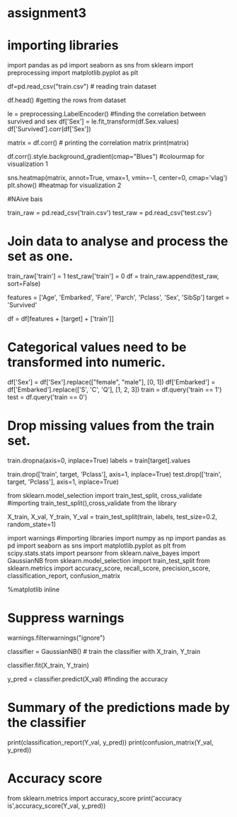 # assignment3
# importing libraries
import pandas as pd 
import seaborn as sns
from sklearn import preprocessing
import matplotlib.pyplot as plt

df=pd.read_csv("train.csv") # reading train dataset

df.head() #getting the rows from dataset

le = preprocessing.LabelEncoder()  #finding the correlation between survived and sex 
df['Sex'] = le.fit_transform(df.Sex.values)
df['Survived'].corr(df['Sex'])

matrix = df.corr() # printing the correlation matrix
print(matrix)

df.corr().style.background_gradient(cmap="Blues") #colourmap for visualization 1

sns.heatmap(matrix, annot=True, vmax=1, vmin=-1, center=0, cmap='vlag')
plt.show()  #heatmap for visualization 2

#NAive bais

train_raw = pd.read_csv('train.csv')
test_raw = pd.read_csv('test.csv')

# Join data to analyse and process the set as one.
train_raw['train'] = 1
test_raw['train'] = 0
df = train_raw.append(test_raw, sort=False)




features = ['Age', 'Embarked', 'Fare', 'Parch', 'Pclass', 'Sex', 'SibSp']
target = 'Survived'

df = df[features + [target] + ['train']]
# Categorical values need to be transformed into numeric.
df['Sex'] = df['Sex'].replace(["female", "male"], [0, 1])
df['Embarked'] = df['Embarked'].replace(['S', 'C', 'Q'], [1, 2, 3])
train = df.query('train == 1')
test = df.query('train == 0')



# Drop missing values from the train set.
train.dropna(axis=0, inplace=True)
labels = train[target].values


train.drop(['train', target, 'Pclass'], axis=1, inplace=True)
test.drop(['train', target, 'Pclass'], axis=1, inplace=True)


from sklearn.model_selection import train_test_split, cross_validate #importing train_test_split(),cross_validate from the library 

X_train, X_val, Y_train, Y_val = train_test_split(train, labels, test_size=0.2, random_state=1)

import warnings  #importing libraries 
import numpy as np
import pandas as pd
import seaborn as sns
import matplotlib.pyplot as plt
from scipy.stats.stats import pearsonr
from sklearn.naive_bayes import GaussianNB
from sklearn.model_selection import train_test_split
from sklearn.metrics import accuracy_score, recall_score, precision_score, classification_report, confusion_matrix

%matplotlib inline
# Suppress warnings
warnings.filterwarnings("ignore")

classifier = GaussianNB() # train the classifier with X_train, Y_train
 
classifier.fit(X_train, Y_train)

y_pred = classifier.predict(X_val) #finding the accuracy

# Summary of the predictions made by the classifier
print(classification_report(Y_val, y_pred))
print(confusion_matrix(Y_val, y_pred))
# Accuracy score
from sklearn.metrics import accuracy_score
print('accuracy is',accuracy_score(Y_val, y_pred))
